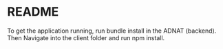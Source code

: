 # README

To get the application running, run bundle install in the ADNAT (backend). Then Navigate into the client folder and run npm install. 
